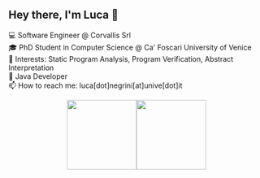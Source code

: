 ## Hey there, I'm Luca :wave:

<p>
💻 Software Engineer @ Corvallis Srl <br>
🎓 PhD Student in Computer Science @ Ca' Foscari University of Venice <br>
📑 Interests: Static Program Analysis, Program Verification, Abstract Interpretation <br>
📌 Java Developer <br>
📫 How to reach me: luca[dot]negrini[at]unive[dot]it
</p>

<p align="center">
<img height="137px" src="https://github-readme-stats.vercel.app/api?username=lucaneg&hide_title=true&line_height=21&show_icons=true&count_private=true&include_all_commits=true&bg_color=00000000&text_color=8b949e&title_color=58a6ff&icon_color=58a6ff&hide_border=true" /><img height="137px" src="https://github-readme-stats.vercel.app/api/top-langs/?username=lucaneg&hide_title=true&layout=compact&exclude_repo=lucaneg.github.io&langs_count=10&bg_color=00000000&text_color=8b949e&title_color=58a6ff&icon_color=58a6ff&hide_border=true" />
</p>
